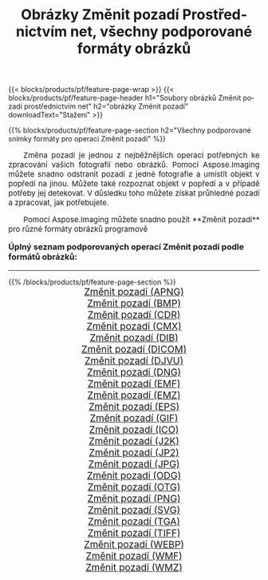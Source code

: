 ﻿---
title: Obrázky Změnit pozadí Prostřednictvím net, všechny podporované formáty obrázků 
weight: 3920
url: /cs/net/change-background/ 
lang: cs
langdirlevel: 2
locales: zh-hans,ja,it,ru,de,es,fr,nl,id,lt,pl,pt,vi,tr,ko,zh-hant,ar,hi,th,sv,cs,uk,he
description: Pomocí Aspose.Imaging můžete snadno Změnit pozadí obrázky přes net
---

{{< blocks/products/pf/feature-page-wrap >}}
{{< blocks/products/pf/feature-page-header h1="Soubory obrázků Změnit pozadí prostřednictvím net" h2="obrázky Změnit pozadí" downloadText="Stažení" >}}


{{% blocks/products/pf/feature-page-section  h2="Všechny podporované snímky formáty pro operaci Změnit pozadí" %}}
<p align="justify" style="text-indent:2em;font-size:15px;">
Změna pozadí je jednou z nejběžnějších operací potřebných ke zpracování vašich fotografií nebo obrázků. Pomocí Aspose.Imaging můžete snadno odstranit pozadí z jedné fotografie a umístit objekt v popředí na jinou. Můžete také rozpoznat objekt v popředí a v případě potřeby jej detekovat. V důsledku toho můžete získat průhledné pozadí a zpracovat, jak potřebujete.
</p>
<p align="justify" style="text-indent:2em;font-size:15px;">
Pomocí Aspose.Imaging můžete snadno použít **Změnit pozadí** pro různé formáty obrázků programově
</p>
<h3 style="margin-top:16px;">
Úplný seznam podporovaných operací Změnit pozadí podle formátů obrázků:
</h3>
<hr/>
{{% /blocks/products/pf/feature-page-section %}}
<div class="container-fluid productfamilypage bg-gray">
    <div class="convertypes bg-gray agp-content section">
        <div class="container">
		<div class="row other-converters" style="gap: 10px;font-size: 19px;text-align:center;">
		    <div class='col-md-3 other-converter remove-lp remove-rp'><a href="/imaging/cs/net/change-background/apng/" style="padding:15px;">Změnit pozadí (APNG)</a></div><div class='col-md-3 other-converter remove-lp remove-rp'><a href="/imaging/cs/net/change-background/bmp/" style="padding:15px;">Změnit pozadí (BMP)</a></div><div class='col-md-3 other-converter remove-lp remove-rp'><a href="/imaging/cs/net/change-background/cdr/" style="padding:15px;">Změnit pozadí (CDR)</a></div><div class='col-md-3 other-converter remove-lp remove-rp'><a href="/imaging/cs/net/change-background/cmx/" style="padding:15px;">Změnit pozadí (CMX)</a></div><div class='col-md-3 other-converter remove-lp remove-rp'><a href="/imaging/cs/net/change-background/dib/" style="padding:15px;">Změnit pozadí (DIB)</a></div><div class='col-md-3 other-converter remove-lp remove-rp'><a href="/imaging/cs/net/change-background/dicom/" style="padding:15px;">Změnit pozadí (DICOM)</a></div><div class='col-md-3 other-converter remove-lp remove-rp'><a href="/imaging/cs/net/change-background/djvu/" style="padding:15px;">Změnit pozadí (DJVU)</a></div><div class='col-md-3 other-converter remove-lp remove-rp'><a href="/imaging/cs/net/change-background/dng/" style="padding:15px;">Změnit pozadí (DNG)</a></div><div class='col-md-3 other-converter remove-lp remove-rp'><a href="/imaging/cs/net/change-background/emf/" style="padding:15px;">Změnit pozadí (EMF)</a></div><div class='col-md-3 other-converter remove-lp remove-rp'><a href="/imaging/cs/net/change-background/emz/" style="padding:15px;">Změnit pozadí (EMZ)</a></div><div class='col-md-3 other-converter remove-lp remove-rp'><a href="/imaging/cs/net/change-background/eps/" style="padding:15px;">Změnit pozadí (EPS)</a></div><div class='col-md-3 other-converter remove-lp remove-rp'><a href="/imaging/cs/net/change-background/gif/" style="padding:15px;">Změnit pozadí (GIF)</a></div><div class='col-md-3 other-converter remove-lp remove-rp'><a href="/imaging/cs/net/change-background/ico/" style="padding:15px;">Změnit pozadí (ICO)</a></div><div class='col-md-3 other-converter remove-lp remove-rp'><a href="/imaging/cs/net/change-background/j2k/" style="padding:15px;">Změnit pozadí (J2K)</a></div><div class='col-md-3 other-converter remove-lp remove-rp'><a href="/imaging/cs/net/change-background/jp2/" style="padding:15px;">Změnit pozadí (JP2)</a></div><div class='col-md-3 other-converter remove-lp remove-rp'><a href="/imaging/cs/net/change-background/jpg/" style="padding:15px;">Změnit pozadí (JPG)</a></div><div class='col-md-3 other-converter remove-lp remove-rp'><a href="/imaging/cs/net/change-background/odg/" style="padding:15px;">Změnit pozadí (ODG)</a></div><div class='col-md-3 other-converter remove-lp remove-rp'><a href="/imaging/cs/net/change-background/otg/" style="padding:15px;">Změnit pozadí (OTG)</a></div><div class='col-md-3 other-converter remove-lp remove-rp'><a href="/imaging/cs/net/change-background/png/" style="padding:15px;">Změnit pozadí (PNG)</a></div><div class='col-md-3 other-converter remove-lp remove-rp'><a href="/imaging/cs/net/change-background/svg/" style="padding:15px;">Změnit pozadí (SVG)</a></div><div class='col-md-3 other-converter remove-lp remove-rp'><a href="/imaging/cs/net/change-background/tga/" style="padding:15px;">Změnit pozadí (TGA)</a></div><div class='col-md-3 other-converter remove-lp remove-rp'><a href="/imaging/cs/net/change-background/tiff/" style="padding:15px;">Změnit pozadí (TIFF)</a></div><div class='col-md-3 other-converter remove-lp remove-rp'><a href="/imaging/cs/net/change-background/webp/" style="padding:15px;">Změnit pozadí (WEBP)</a></div><div class='col-md-3 other-converter remove-lp remove-rp'><a href="/imaging/cs/net/change-background/wmf/" style="padding:15px;">Změnit pozadí (WMF)</a></div><div class='col-md-3 other-converter remove-lp remove-rp'><a href="/imaging/cs/net/change-background/wmz/" style="padding:15px;">Změnit pozadí (WMZ)</a></div>
                </div>
        </div>
    </div>
</div>
<br/>
